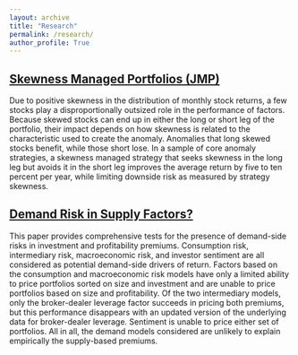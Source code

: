 ```yaml
---
layout: archive
title: "Research"
permalink: /research/
author_profile: True
---
```




<html>
<body>

<h2> <a href="/Ogden%20-%20Skewness%20Managaged%20Portfolios%20(2022).pdf" download="Ogden_CV">Skewness Managed Portfolios (JMP)</a> </h2>
  
<p> Due to positive skewness in the distribution of monthly stock returns, a few stocks play a disproportionally outsized role in the performance of factors. Because skewed stocks can end up in either the long or short leg of the portfolio, their impact depends on how skewness is related to the characteristic used to create the anomaly. Anomalies that long skewed stocks benefit, while those short lose. In a sample of core anomaly strategies, a skewness managed strategy that seeks skewness in the long leg but avoids it in the short leg improves the average return by five to ten percent per year, while limiting downside risk as measured by strategy skewness.</p>

<h2> <a href="/Ogden%20-%20Demand%20risk%20in%20supply%20factors%20(2020).pdf" download="Ogden_CV">Demand Risk in Supply Factors?</a> </h2>
  
<p> This paper provides comprehensive tests for the presence of demand-side risks in investment and profitability premiums. Consumption risk, intermediary risk, macroeconomic risk, and investor sentiment are all considered as potential demand-side drivers of return. Factors based on the consumption and macroeconomic risk models have only a limited ability to price portfolios sorted on size and investment and are unable to price portfolios based on size and profitability. Of the two intermediary models, only the broker-dealer leverage factor succeeds in pricing both premiums, but this performance disappears with an updated version of the underlying data for broker-dealer leverage. Sentiment is unable to price either set of portfolios. All in all, the demand models considered are unlikely to explain empirically the supply-based premiums. </p>
  
</body>
</html> 
